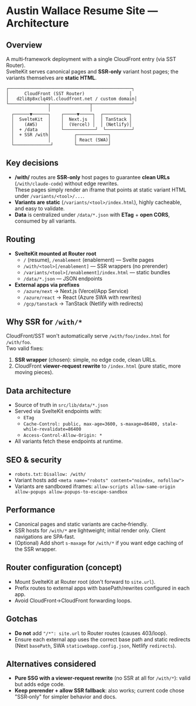 # Austin Wallace Resume Site — Architecture

## Overview

A multi‑framework deployment with a single CloudFront entry (via SST Router).  
SvelteKit serves canonical pages and **SSR-only** variant host pages; the variants themselves are **static HTML**.

```
┌───────────────────────────────────────────────┐
│      CloudFront (SST Router)                 │
│   d2li8p8xclq49l.cloudfront.net / custom domain│
└───────────────┬───────────────┬───────────────┘
                │               │
  ┌──────▼──────┐    ┌─────▼─────┐  ┌──────────┐
  │  SvelteKit  │    │  Next.js  │  │ TanStack │
  │    (AWS)    │    │  (Vercel) │  │ (Netlify)│
  │  + /data    │    └────────────┘  └──────────┘
  │  + SSR /with│         ┌────────────┐
  │             │         │ React (SWA)│
  └──────────────┘        └────────────┘
```

## Key decisions

- **/with/** routes are **SSR-only** host pages to guarantee **clean URLs** (`/with/claude-code`) without edge rewrites.  
  These pages simply render an iframe that points at static variant HTML under `/variants/<tool>/...`.
- **Variants are static** (`/variants/<tool>/index.html`), highly cacheable, and easy to validate.
- **Data** is centralized under `/data/*.json` with **ETag** + **open CORS**, consumed by all variants.

## Routing

- **SvelteKit mounted at Router root**
  - `/` (resume), `/enablement` (enablement) — Svelte pages
  - `/with/<tool>[/enablement]` — SSR wrappers (no prerender)
  - `/variants/<tool>[/enablement]/index.html` — static bundles
  - `/data/*.json` — JSON endpoints
- **External apps via prefixes**
  - `/azure/next` → Next.js (Vercel/App Service)
  - `/azure/react` → React (Azure SWA with rewrites)
  - `/gcp/tanstack` → TanStack (Netlify with redirects)

## Why SSR for `/with/*`

CloudFront/SST won't automatically serve `/with/foo/index.html` for `/with/foo`.  
Two valid fixes:
1) **SSR wrapper** (chosen): simple, no edge code, clean URLs.  
2) CloudFront **viewer‑request rewrite** to `/index.html` (pure static, more moving pieces).

## Data architecture

- Source of truth in `src/lib/data/*.json`
- Served via SvelteKit endpoints with:
  - `ETag`
  - `Cache-Control: public, max-age=3600, s-maxage=86400, stale-while-revalidate=86400`
  - `Access-Control-Allow-Origin: *`
- All variants fetch these endpoints at runtime.

## SEO & security

- `robots.txt`: `Disallow: /with/`
- Variant hosts add `<meta name="robots" content="noindex, nofollow">`
- Variants are sandboxed iframes:
  `allow-scripts allow-same-origin allow-popups allow-popups-to-escape-sandbox`

## Performance

- Canonical pages and static variants are cache‑friendly.
- SSR hosts for `/with/*` are lightweight; initial render only. Client navigations are SPA‑fast.
- (Optional) Add short `s-maxage` for `/with/*` if you want edge caching of the SSR wrapper.

## Router configuration (concept)

- Mount SvelteKit at Router root (don't forward to `site.url`).
- Prefix routes to external apps with basePath/rewrites configured in each app.
- Avoid CloudFront→CloudFront forwarding loops.

## Gotchas

- **Do not** add `"/*": site.url` to Router routes (causes 403/loop).
- Ensure each external app uses the correct base path and static redirects (Next `basePath`, SWA `staticwebapp.config.json`, Netlify `redirects`).

## Alternatives considered

- **Pure SSG with a viewer‑request rewrite** (no SSR at all for `/with/*`): valid but adds edge code.
- **Keep prerender + allow SSR fallback**: also works; current code chose "SSR‑only" for simpler behavior and docs.


